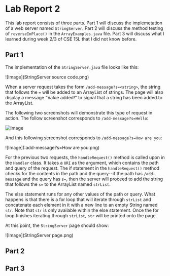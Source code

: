 # Lab Report 2

This lab report consists of three parts. Part 1 will discuss the implemetation of a web server named `StringServer`. Part 2 will discuss the method testing of `reverseInPlace()` in the `ArrayExamples.java` file. Part 3 will discuss what I learned during week 2/3 of CSE 15L that I did not know before. 

## Part 1

The implementation of the `StringServer.java` file looks like this: 

![Image](StringServer source code.png)

When a server request takes the form `/add-message?s=<string>`, the string that follows the `=` will be added to an ArrayList of strings. The page will also display a message "Value added!" to signal that a string has been added to the ArrayList. 

The following two screenshots will demonstrate this type of request in action. The follow screenshot corresponds to `/add-message?s=Hello`:

![Image](:add-message?s=Hello.png)

And this following screenshot corresponds to `/add-message?s=How are you`:

![Image](:add-message?s=How are you.png)

For the previous two requests, the `handleRequest()` method is called upon in the `Handler` class. It takes a `URI` as the argument, which contains the path and query of the request. The if statement in the `handleRequest()` method checks for the contents in the path and the query--if the path has `/add-message` and the query has `s=`, then the server will proceed to add the string that follows the `s=` to the ArrayList named `strList`. 

The else statement runs for any other values of the path or query. What happens is that there is a for loop that will iterate through `strList` and concatenate each element in it with a new line to an empty String named `str`. Note that `str` is only available within the else statement. Once the for loop finishes iterating through `strList`, `str` will be printed onto the page. 

At this point, the `StringServer` page should show:

![Image](StringServer page.png)

## Part 2




## Part 3
